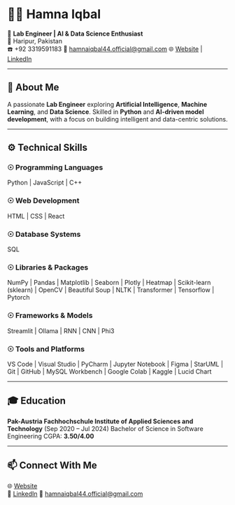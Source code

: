 # 👩‍💻 Hamna Iqbal  
🔧 **Lab Engineer | AI & Data Science Enthusiast**  
📍 Haripur, Pakistan  
☎️ +92 3319591183
📧 [hamnaiqbal44.official@gmail.com](mailto:hamnaiqbal44.official@gmail.com) 
🌐 [Website](https://portfolio-hamna-iqbal.lovable.app/) | [LinkedIn](https://www.linkedin.com/in/hamna-iqbal-a9334a226/)  

---

## 🧠 About Me  
A passionate **Lab Engineer** exploring **Artificial Intelligence**, **Machine Learning**, and **Data Science**. Skilled in **Python** and **AI-driven model development**, with a focus on building intelligent and data-centric solutions.

---

## ⚙️ Technical Skills  

### ☉ Programming Languages  
Python | JavaScript | C++  

### ☉ Web Development 
HTML | CSS | React 

### ☉ Database Systems
SQL 

### ☉ Libraries & Packages  
NumPy | Pandas | Matplotlib | Seaborn | Plotly | Heatmap | Scikit-learn (sklearn) | OpenCV | Beautiful Soup | NLTK | Transformer | Tensorflow | Pytorch

### ☉ Frameworks & Models  
Streamlit | Ollama | RNN | CNN | Phi3  

### ☉ Tools and Platforms  
VS Code | Visual Studio | PyCharm | Jupyter Notebook | Figma | StarUML | Git | GitHub | MySQL Workbench | Google Colab | Kaggle | Lucid Chart
 
---

## 🎓 Education  
**Pak-Austria Fachhochschule Institute of Applied Sciences and Technology** (Sep 2020 – Jul 2024)
Bachelor of Science in Software Engineering
CGPA: **3.50/4.00**

---

## 📫 Connect With Me  
🌐 [Website](https://portfolio-hamna-iqbal.lovable.app/)  
🔗 [LinkedIn](https://www.linkedin.com/in/hamna-iqbal-a9334a226/) 
📧 [hamnaiqbal44.official@gmail.com](mailto:hamnaiqbal44.official@gmail.com)   
